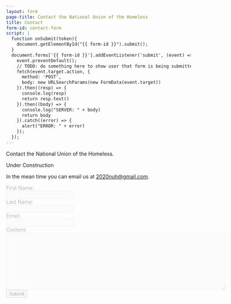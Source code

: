 ```yaml
---
layout: form
page-title: Contact the National Union of the Homeless
title: Contact
form-id: contact-form
script: |
  function onSubmit(token){
    document.getElementById("{{ form-id }}").submit();
  }
  document.forms['{{ form-id }}'].addEventListener('submit', (event) => {
    event.preventDefault();
    // TODO: do something here to show user that form is being submitted
    fetch(event.target.action, {
      method: 'POST',
      body: new URLSearchParams(new FormData(event.target))
    }).then((resp) => {
      console.log(resp)
      return resp.text()
    }).then((body) => {
      console.log("SERVER: " + body)
      return body
    }).catch((error) => {
      alert("ERROR: " + error)
    });
  });
---
```


Contact the National Union of the Homeless.

<span class="construction">
<i class="fas fa-wrench"></i> Under Construction <i class="fas fa-wrench"></i>
</span>

In the mean time you can email us at <a href="mailto:2020nuh@gmail.com">2020nuh@gmail.com</a>.

<form style="opacity:30%;" id="contact-form">
  <label for="fname">First Name:</label><br>
  <input type="text" id="fname" name="fname" disabled><br>
  <label for="lname">Last Name:</label><br>
  <input type="text" id="lname" name="lname" disabled><br>
  <label for="email">Email:</label><br>
  <input type="text" id="email" name="email" disabled><br>
  <label for="content">Content:</label><br>
  <textarea name="content" rows="10" cols="72" disabled></textarea><br>
  <button>Submit</button>
  <!-- <button class="g-recaptcha" -->
  <!--         data-sitekey="6LetGwQaAAAAAHWY2Wuv469KoCvz_Fn0pm868xfe" -->
  <!--         data-callback='onSubmit' -->
  <!--         data-action='submit'>Submit</button> -->
</form>
